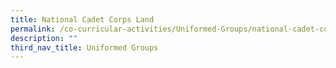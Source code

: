 ```yaml
---
title: National Cadet Corps Land
permalink: /co-curricular-activities/Uniformed-Groups/national-cadet-corps-land
description: ""
third_nav_title: Uniformed Groups
---
```


